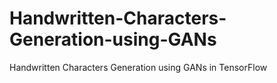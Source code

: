 # Handwritten-Characters-Generation-using-GANs
Handwritten Characters Generation using GANs in TensorFlow
